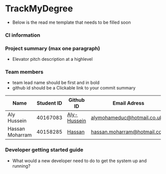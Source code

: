 # TrackMyDegree
- Below is the read me template that needs to be filled soon
### CI information

### Project summary (max one paragraph)
- Elevator pitch description at a highlevel

### Team members 
- team lead name should be first and in bold
- github id should be a Clickable link to your commit summary

| Name  | Student ID   | Github ID   | Email Adress | 
|------------|------------|------------|------------|
| Aly Hussein|40167083|[Aly-Hussein](https://github.com/DobDub/TrackMyDegree/commits?author=Aly-Hussein)|alymohameduc@hotmail.co.uk|
| Hassan Moharram|40158285|[Hassan](https://github.com/DobDub/TrackMyDegree/commits?author=DobDub)|hassan.moharram@hotmail.com|


### Developer getting started guide
- What would a new developer need to do to get the system up and running?
